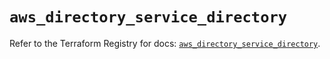 # `aws_directory_service_directory`

Refer to the Terraform Registry for docs: [`aws_directory_service_directory`](https://registry.terraform.io/providers/hashicorp/aws/6.2.0/docs/resources/directory_service_directory).
